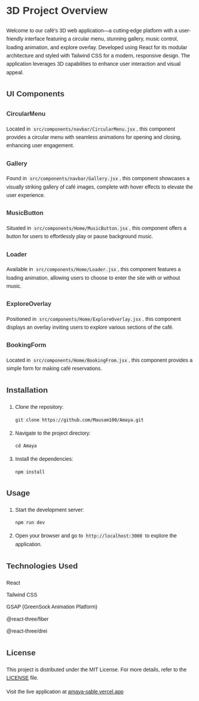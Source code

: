 <!DOCTYPE html>
<html lang="en">
<head>
    <meta charset="UTF-8">
    <meta name="viewport" content="width=device-width, initial-scale=1.0">
    <title>3D Project Overview</title>
    <style>
        body {
            font-family: Arial, sans-serif;
            line-height: 1.6;
            margin: 20px;
        }
        h1, h2, h3 {
            color: #333;
        }
        code {
            background-color: #f4f4f4;
            padding: 2px 4px;
            border-radius: 4px;
        }
        ul {
            list-style-type: none;
            padding: 0;
        }
        li {
            margin-bottom: 10px;
        }
    </style>
</head>
<body>

<h1>3D Project Overview</h1>

<p>Welcome to our café's 3D web application—a cutting-edge platform with a user-friendly interface featuring a circular menu, stunning gallery, music control, loading animation, and explore overlay. Developed using React for its modular architecture and styled with Tailwind CSS for a modern, responsive design. The application leverages 3D capabilities to enhance user interaction and visual appeal.</p>

<h2>UI Components</h2>

<h3>CircularMenu</h3>
<p>Located in <code>src/components/navbar/CircularMenu.jsx</code>, this component provides a circular menu with seamless animations for opening and closing, enhancing user engagement.</p>

<h3>Gallery</h3>
<p>Found in <code>src/components/navbar/Gallery.jsx</code>, this component showcases a visually striking gallery of café images, complete with hover effects to elevate the user experience.</p>

<h3>MusicButton</h3>
<p>Situated in <code>src/components/Home/MusicButton.jsx</code>, this component offers a button for users to effortlessly play or pause background music.</p>

<h3>Loader</h3>
<p>Available in <code>src/components/Home/Loader.jsx</code>, this component features a loading animation, allowing users to choose to enter the site with or without music.</p>

<h3>ExploreOverlay</h3>
<p>Positioned in <code>src/components/Home/ExploreOverlay.jsx</code>, this component displays an overlay inviting users to explore various sections of the café.</p>

<h3>BookingForm</h3>
<p>Located in <code>src/components/Home/BookingFrom.jsx</code>, this component provides a simple form for making café reservations.</p>

<h2>Installation</h2>

<ol>
    <li>Clone the repository:
        <pre><code>git clone https://github.com/Mausam100/Amaya.git</code></pre>
    </li>
    <li>Navigate to the project directory:
        <pre><code>cd Amaya</code></pre>
    </li>
    <li>Install the dependencies:
        <pre><code>npm install</code></pre>
    </li>
</ol>

<h2>Usage</h2>

<ol>
    <li>Start the development server:
        <pre><code>npm run dev</code></pre>
    </li>
    <li>Open your browser and go to <code>http://localhost:3000</code> to explore the application.</li>
</ol>

<h2>Technologies Used</h2>

<ul>
    <li>React</li>
    <li>Tailwind CSS</li>
    <li>GSAP (GreenSock Animation Platform)</li>
    <li>@react-three/fiber</li>
    <li>@react-three/drei</li>
</ul>

<h2>License</h2>

<p>This project is distributed under the MIT License. For more details, refer to the <a href="LICENSE">LICENSE</a> file.</p>

<p>Visit the live application at <a href="https://amaya-sable.vercel.app">amaya-sable.vercel.app</a></p>

</body>
</html>
